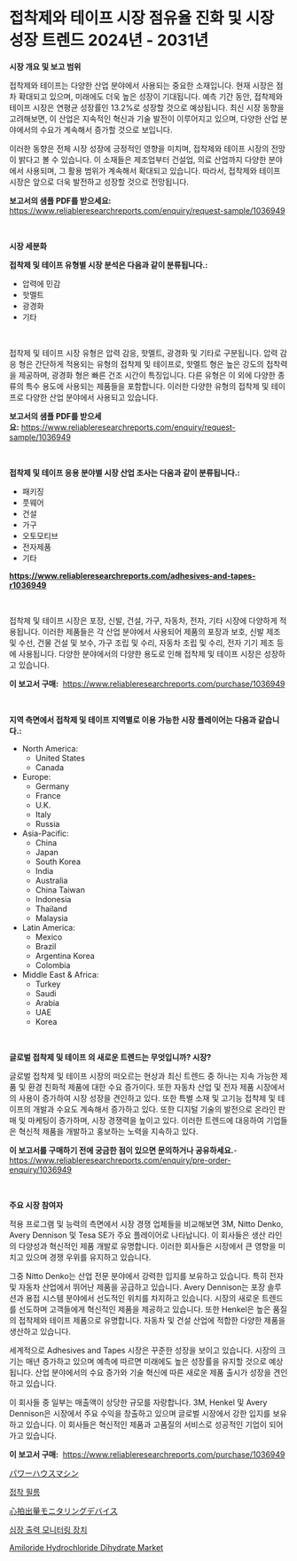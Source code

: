 <p><h1>접착제와 테이프 시장 점유율 진화 및 시장 성장 트렌드 2024년 - 2031년</h1></p><p><strong>시장 개요 및 보고 범위</strong></p>
<p><p>접착제와 테이프는 다양한 산업 분야에서 사용되는 중요한 소재입니다. 현재 시장은 점차 확대되고 있으며, 미래에도 더욱 높은 성장이 기대됩니다. 예측 기간 동안, 접착제와 테이프 시장은 연평균 성장률인 13.2%로 성장할 것으로 예상됩니다. 최신 시장 동향을 고려해보면, 이 산업은 지속적인 혁신과 기술 발전이 이루어지고 있으며, 다양한 산업 분야에서의 수요가 계속해서 증가할 것으로 보입니다.</p><p>이러한 동향은 전체 시장 성장에 긍정적인 영향을 미치며, 접착제와 테이프 시장의 전망이 밝다고 볼 수 있습니다. 이 소재들은 제조업부터 건설업, 의료 산업까지 다양한 분야에서 사용되며, 그 활용 범위가 계속해서 확대되고 있습니다. 따라서, 접착제와 테이프 시장은 앞으로 더욱 발전하고 성장할 것으로 전망됩니다.</p></p>
<p><strong>보고서의 샘플 PDF를 받으세요:</strong> <a href="https://www.reliableresearchreports.com/enquiry/request-sample/1036949">https://www.reliableresearchreports.com/enquiry/request-sample/1036949</a></p>
<p>&nbsp;</p>
<p><strong>시장 세분화</strong></p>
<p><strong>접착제 및 테이프 유형별 시장 분석은 다음과 같이 분류됩니다.:</strong></p>
<p><ul><li>압력에 민감</li><li>핫멜트</li><li>광경화</li><li>기타</li></ul></p>
<p>&nbsp;</p>
<p><p>접착제 및 테이프 시장 유형은 압력 감응, 핫멜트, 광경화 및 기타로 구분됩니다.  압력 감응 형은 간단하게 적용되는 유형의 접착제 및 테이프로, 핫멜트 형은 높은 강도의 접착력을 제공하며, 광경화 형은 빠른 건조 시간이 특징입니다. 다른 유형은 이 외에 다양한 종류의 특수 용도에 사용되는 제품들을 포함합니다. 이러한 다양한 유형의 접착제 및 테이프로 다양한 산업 분야에서 사용되고 있습니다.</p></p>
<p><strong>보고서의 샘플 PDF를 받으세요:</strong>&nbsp;<a href="https://www.reliableresearchreports.com/enquiry/request-sample/1036949">https://www.reliableresearchreports.com/enquiry/request-sample/1036949</a></p>
<p>&nbsp;</p>
<p><strong> 접착제 및 테이프 응용 분야별 시장 산업 조사는 다음과 같이 분류됩니다.:</strong></p>
<p><ul><li>패키징</li><li>풋웨어</li><li>건설</li><li>가구</li><li>오토모티브</li><li>전자제품</li><li>기타</li></ul></p>
<p><strong><a href="https://www.reliableresearchreports.com/adhesives-and-tapes-r1036949">https://www.reliableresearchreports.com/adhesives-and-tapes-r1036949</a></strong></p>
<p>&nbsp;</p>
<p><p>접착제 및 테이프 시장은 포장, 신발, 건설, 가구, 자동차, 전자, 기타 시장에 다양하게 적용됩니다. 이러한 제품들은 각 산업 분야에서 사용되어 제품의 포장과 보호, 신발 제조 및 수선, 건물 건설 및 보수, 가구 조립 및 수리, 자동차 조립 및 수리, 전자 기기 제조 등에 사용됩니다. 다양한 분야에서의 다양한 용도로 인해 접착제 및 테이프 시장은 성장하고 있습니다.</p></p>
<p><strong>이 보고서 구매:</strong>&nbsp; <a href="https://www.reliableresearchreports.com/purchase/1036949">https://www.reliableresearchreports.com/purchase/1036949</a></p>
<p>&nbsp;</p>
<p><strong>지역 측면에서 접착제 및 테이프 지역별로 이용 가능한 시장 플레이어는 다음과 같습니다.:</strong></p>
<p><ul>
    <li>
        North America:
        <ul>
            <li>United States</li>
            <li>Canada</li>
        </ul>
    </li>
    <li>
        Europe:
        <ul>
            <li>Germany</li>
            <li>France</li>
            <li>U.K.</li>
            <li>Italy</li>
            <li>Russia</li>
        </ul>
    </li>
    <li>
        Asia-Pacific:
        <ul>
            <li>China</li>
            <li>Japan</li>
            <li>South Korea</li>
            <li>India</li>
            <li>Australia</li>
            <li>China Taiwan</li>
            <li>Indonesia</li>
            <li>Thailand</li>
            <li>Malaysia</li>
        </ul>
    </li>
    <li>
        Latin America:
        <ul>
            <li>Mexico</li>
            <li>Brazil</li>
            <li>Argentina Korea</li>
            <li>Colombia</li>
        </ul>
    </li>
    <li>
        Middle East & Africa:
        <ul>
            <li>Turkey</li>
            <li>Saudi</li>
            <li>Arabia</li>
            <li>UAE</li>
            <li>Korea</li>
        </ul>
    </li>
    </ul></p>
<p>&nbsp;</p>
<p><strong>글로벌 접착제 및 테이프 의 새로운 트렌드는 무엇입니까? 시장?</strong></p>
<p><p>글로벌 접착제 및 테이프 시장의 떠오르는 현상과 최신 트렌드 중 하나는 지속 가능한 제품 및 환경 친화적 제품에 대한 수요 증가이다. 또한 자동차 산업 및 전자 제품 시장에서의 사용이 증가하여 시장 성장을 견인하고 있다. 또한 특별 소재 및 고기능 접착제 및 테이프의 개발과 수요도 계속해서 증가하고 있다. 또한 디지털 기술의 발전으로 온라인 판매 및 마케팅이 증가하며, 시장 경쟁력을 높이고 있다. 이러한 트렌드에 대응하여 기업들은 혁신적 제품을 개발하고 홍보하는 노력을 지속하고 있다.</p></p>
<p><strong>이 보고서를 구매하기 전에 궁금한 점이 있으면 문의하거나 공유하세요.</strong>- <a href="https://www.reliableresearchreports.com/enquiry/pre-order-enquiry/1036949">https://www.reliableresearchreports.com/enquiry/pre-order-enquiry/1036949</a></p>
<p>&nbsp;</p>
<p><strong>주요 시장 참여자</strong></p>
<p><p>적용 프로그램 및 능력의 측면에서 시장 경쟁 업체들을 비교해보면 3M, Nitto Denko, Avery Dennison 및 Tesa SE가 주요 플레이어로 나타납니다. 이 회사들은 생산 라인의 다양성과 혁신적인 제품 개발로 유명합니다. 이러한 회사들은 시장에서 큰 영향을 미치고 있으며 경쟁 우위를 유지하고 있습니다.</p><p>그중 Nitto Denko는 산업 전문 분야에서 강력한 입지를 보유하고 있습니다. 특히 전자 및 자동차 산업에서 뛰어난 제품을 공급하고 있습니다. Avery Dennison는 포장 솔루션과 용접 시스템 분야에서 선도적인 위치를 차지하고 있습니다. 시장의 새로운 트렌드를 선도하며 고객들에게 혁신적인 제품을 제공하고 있습니다. 또한 Henkel은 높은 품질의 접착제와 테이프 제품으로 유명합니다. 자동차 및 건설 산업에 적합한 다양한 제품을 생산하고 있습니다.</p><p>세계적으로 Adhesives and Tapes 시장은 꾸준한 성장을 보이고 있습니다. 시장의 크기는 매년 증가하고 있으며 예측에 따르면 미래에도 높은 성장률을 유지할 것으로 예상됩니다. 산업 분야에서의 수요 증가와 기술 혁신에 따른 새로운 제품 출시가 성장을 견인하고 있습니다.</p><p>이 회사들 중 일부는 매출액이 상당한 규모를 자랑합니다. 3M, Henkel 및 Avery Dennison은 시장에서 주요 수익을 창출하고 있으며 글로벌 시장에서 강한 입지를 보유하고 있습니다. 이 회사들은 혁신적인 제품과 고품질의 서비스로 성공적인 기업이 되어가고 있습니다.</p></p>
<p><strong>이 보고서 구매:</strong>&nbsp;&nbsp;<a href="https://www.reliableresearchreports.com/purchase/1036949">https://www.reliableresearchreports.com/purchase/1036949</a></p>
<p><p><a href="https://medium.com/@sandrajerde2015/%E3%83%91%E3%83%AF%E3%83%BC%E3%83%8F%E3%82%A6%E3%82%B9%E6%A9%9F%E6%A2%B0%E5%B8%82%E5%A0%B4%E8%AA%BF%E6%9F%BB%E3%83%AC%E3%83%9D%E3%83%BC%E3%83%88-%E3%81%9D%E3%81%AE%E6%AD%B4%E5%8F%B2%E3%81%8A%E3%82%88%E3%81%B32024%E5%B9%B4%E3%81%8B%E3%82%892031%E5%B9%B4%E3%81%BE%E3%81%A7%E3%81%AE%E4%BA%88%E6%B8%AC-dad3070188a1">パワーハウスマシン</a></p><p><a href="https://github.com/RichardLueilwitz787/Market-Research-Report-List-1/blob/main/812860122864.md">접착 필름</a></p><p><a href="https://github.com/efcvopdgkdx128/Market-Research-Report-List-1/blob/main/662451336388.md">心拍出量モニタリングデバイス</a></p><p><a href="https://github.com/bunxhcci35271755/Market-Research-Report-List-1/blob/main/436114336383.md">심장 출력 모니터링 장치</a></p><p><a href="https://issuu.com/reportprime-2/docs/amiloride-hydrochloride-dihydrate-market-size-2030">Amiloride Hydrochloride Dihydrate Market</a></p></p>